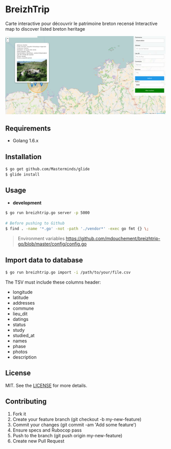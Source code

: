 # BreizhTrip

Carte interactive pour découvrir le patrimoine breton recensé
Interactive map to discover listed breton heritage

![Desc](https://github.com/mdouchement/breizhtrip/blob/master/screencapture.png)


## Requirements

- Golang 1.6.x

## Installation

```bash
$ go get github.com/Masterminds/glide
$ glide install
```

## Usage

- **development**

```bash
$ go run breizhtrip.go server -p 5000

# Before pushing to Github
$ find . -name '*.go' -not -path './vendor*' -exec go fmt {} \;
```

> Environment variables https://github.com/mdouchement/breizhtrip-go/blob/master/config/config.go

## Import data to database

```bash
$ go run breizhtrip.go import -i /path/to/your/file.csv
```

The TSV must include these columns header:
- longitude
- latitude
- addresses
- commune
- lieu_dit
- datings
- status
- study
- studied_at
- names
- phase
- photos
- description

## License

MIT. See the [LICENSE](https://github.com/mdouchement/breizhtrip-go/blob/master/LICENSE) for more details.

## Contributing

1. Fork it
2. Create your feature branch (git checkout -b my-new-feature)
3. Commit your changes (git commit -am 'Add some feature')
4. Ensure specs and Rubocop pass
5. Push to the branch (git push origin my-new-feature)
6. Create new Pull Request

